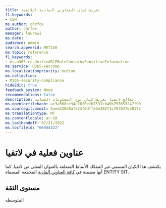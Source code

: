 ```yaml
---
title: تعريف كيان العناوين المادية اللاتفية
f1.keywords:
- CSH
ms.author: chrfox
author: chrfox
manager: laurawi
ms.date: ''
audience: Admin
search.appverid: MET150
ms.topic: reference
f1_keywords:
- ms.o365.cc.UnifiedDLPRuleContainsSensitiveInformation
ms.service: O365-seccomp
ms.localizationpriority: medium
ms.collection:
- M365-security-compliance
hideEdit: true
feedback_system: None
recommendations: false
description: تعالج لاتفيا تعريف كيان نوع المعلومات الحساسة.
ms.openlocfilehash: ac3a568ec34e28f0efb7531cb49b753653247f90
ms.sourcegitcommit: 5aed330d8af523f0dffe5e392f1c79f047e38172
ms.translationtype: MT
ms.contentlocale: ar-SA
ms.lasthandoff: 07/21/2022
ms.locfileid: "66944322"
---
```

# <a name="latvia-physical-addresses"></a>عناوين فعلية في لاتفيا

يكتشف هذا الكيان المسمى غير المفكك الأنماط المتعلقة بالعنوان الفعلي من لاتفيا. كما أنها مضمنة في [كافة العناوين المادية](sit-defn-all-medical-terms-conditions.md) المجمعة المسماة ENTITY SIT.

## <a name="confidence-level"></a>مستوى الثقة

المتوسطه
